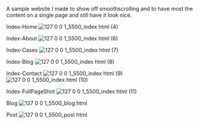A sample website I made to show off smoothscrolling and to have most the content on a single page and still have it look nice.

Index-Home
![127 0 0 1_5500_index html (4)](https://github.com/Tshepha/Various-Website-Projects/assets/137649487/a775ca46-4e2c-4041-8bea-d5190ec5252d)

Index-About
![127 0 0 1_5500_index html (6)](https://github.com/Tshepha/Various-Website-Projects/assets/137649487/3e19f25a-bcc6-4326-a1a5-fd25ac0d5deb)

Index-Cases
![127 0 0 1_5500_index html (7)](https://github.com/Tshepha/Various-Website-Projects/assets/137649487/1b863de4-d957-4366-8e9b-41a84c7441bb)

Index-Blog
![127 0 0 1_5500_index html (8)](https://github.com/Tshepha/Various-Website-Projects/assets/137649487/b73e3a38-1105-4cea-b1c7-2ddb17efdbfe)

Index-Contact
![127 0 0 1_5500_index html (9)](https://github.com/Tshepha/Various-Website-Projects/assets/137649487/4820ae4b-a58b-434b-ba0d-e86a4b9ccfeb)
![127 0 0 1_5500_index html (10)](https://github.com/Tshepha/Various-Website-Projects/assets/137649487/4a0d73d1-e99f-4dcb-a625-8cd1b08287c5)

Index-FullPageShot
![127 0 0 1_5500_index html (11)](https://github.com/Tshepha/Various-Website-Projects/assets/137649487/62c21b2f-40ab-4893-95f8-331d2b4fd848)


Blog
![127 0 0 1_5500_blog html](https://github.com/Tshepha/Various-Website-Projects/assets/137649487/02cca383-f23d-4a35-ade8-84a98173b5a7)

Post
![127 0 0 1_5500_post html](https://github.com/Tshepha/Various-Website-Projects/assets/137649487/bee84feb-5535-4319-8235-c32d083e2b0f)
